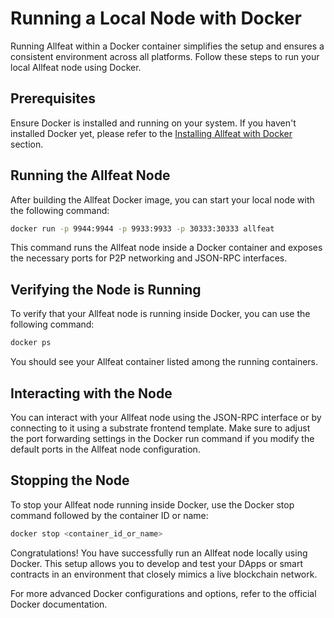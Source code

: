 # Running a Local Node with Docker

Running Allfeat within a Docker container simplifies the setup and ensures a consistent environment across all platforms. Follow these steps to run your local Allfeat node using Docker.

## Prerequisites

Ensure Docker is installed and running on your system. If you haven't installed Docker yet, please refer to the [Installing Allfeat with Docker](../installation/docker.md) section.

## Running the Allfeat Node

After building the Allfeat Docker image, you can start your local node with the following command:

```bash
docker run -p 9944:9944 -p 9933:9933 -p 30333:30333 allfeat
```
This command runs the Allfeat node inside a Docker container and exposes the necessary ports for P2P networking and JSON-RPC interfaces.

## Verifying the Node is Running

To verify that your Allfeat node is running inside Docker, you can use the following command:

```bash
docker ps
```
You should see your Allfeat container listed among the running containers.

## Interacting with the Node

You can interact with your Allfeat node using the JSON-RPC interface or by connecting to it using a substrate frontend template. Make sure to adjust the port forwarding settings in the Docker run command if you modify the default ports in the Allfeat node configuration.

## Stopping the Node

To stop your Allfeat node running inside Docker, use the Docker stop command followed by the container ID or name:

```bash
docker stop <container_id_or_name>
```
Congratulations! You have successfully run an Allfeat node locally using Docker. This setup allows you to develop and test your DApps or smart contracts in an environment that closely mimics a live blockchain network.

For more advanced Docker configurations and options, refer to the official Docker documentation.
